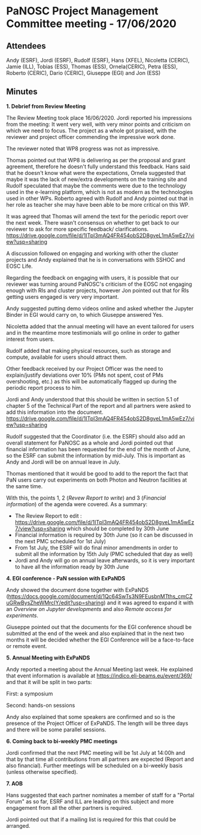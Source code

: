 ﻿PaNOSC Project Management Committee meeting - 17/06/2020
========================================================


Attendees
-------
Andy (ESRF), Jordi (ESRF), Rudolf (ESRF), Hans (XFEL), Nicoletta (CERIC), Jamie (ILL), Tobias (ESS), Thomas (ESS), Ornela(CERIC), Petra (ESS), Roberto (CERIC), Dario (CERIC), Giuseppe (EGI) and Jon (ESS)


Minutes
-------	

**1. Debrief from Review Meeting**

The Review Meeting took place 16/06/2020. Jordi reported his impressions from the meeting: It went very well, with very minor points and criticism on which we need to focus. The project as a whole got praised, with the reviewer and project officer commending the impressive work done.

The reviewer noted that WP8 progress was not as impressive. 

Thomas pointed out that WP8 is delivering as per the proposal and grant agreement, therefore he doesn't fully understand this feedback. Hans said that he doesn't know what were the expectations, Ornela suggested that maybe it was the lack of new/extra developments on the training site and Rudolf speculated that maybe the comments were due to the technology used in the e-learning platform, which is not as modern as the technologies used in other WPs. Roberto agreed with Rudolf and Andy pointed out that in her role as teacher she may have been able to be more critical on this WP.

It was agreed that Thomas will amend the text for the periodic report over the next week. There wasn't consensus on whether to get back to our reviewer to ask for more specific feedback/ clarifications. https://drive.google.com/file/d/1ITpI3mAQ4FR454obS2D8gveL1mA5wEz7/view?usp=sharing

A discussion followed on engaging and working with other the cluster projects and Andy explained that he is in conversations with SSHOC and EOSC Life.

Regarding the feedback on engaging with users, it is possible that our reviewer was turning around PaNOSC's criticism of the EOSC not engaging enough with RIs and cluster projects, however Jon pointed out that for RIs getting users engaged is very very important.

Andy suggested putting demo videos online and asked whether the Jupyter Binder in EGI would carry on, to which Giuseppe answered Yes. 

Nicoletta added that the annual meeting will have an event tailored for users and in the meantime more testimonials will go online in order to gather interest from users.

Rudolf added that making physical resources, such as storage and compute, available for users should attract them.

Other feedback received by our Project Officer was the need to explain/justify deviations over 10% (PMs not spent, cost of PMs overshooting, etc.) as this will be automatically flagged up during the periodic report process to him.

Jordi and Andy understood that this should be written in section 5.1 of chapter 5 of the Technical Part of the report and all partners were asked to add this information into the document. https://drive.google.com/file/d/1ITpI3mAQ4FR454obS2D8gveL1mA5wEz7/view?usp=sharing

Rudolf suggested that the Coordinator (i.e. the ESRF) should also add an overall statement for PaNOSC as a whole and Jordi pointed out that financial information has been requested for the end of the month of June, so the ESRF can submit the information by mid-July. This is important as Andy and Jordi will be on annual leave in July.

Thomas mentioned that it would be good to add to the report the fact that PaN users carry out experiments on both Photon and Neutron facilities at the same time.

With this, the points 1, 2 (*Revew Report to write*) and 3 (*Financial information*) of the agenda were covered. As a summary:
 * The Review Report to edit : https://drive.google.com/file/d/1ITpI3mAQ4FR454obS2D8gveL1mA5wEz7/view?usp=sharing which should be completed by 30th June
 * Financial information is required by 30th June (so it can be discussed in the next PMC scheduled for 1st July)
 * From 1st July, the ESRF will do final minor amendments in order to submit all the information by 15th July (PMC scheduled that day as well)
 * Jordi and Andy will go on annual leave afterwards, so it is very important to have all the information ready by 30th June

**4. EGI conference - PaN session with ExPaNDS**

Andy showed the document done together with ExPaNDS (https://docs.google.com/document/d/1Qc64SwTs3N9FEusbnMTths_cmCZuGRwBysZheWMrcIY/edit?usp=sharing) and it was agreed to expand it with an *Overview on Jupyter developments* and also *Remote access for experiments*.

Giuseppe pointed out that the documents for the EGI conference shoudl be submitted at the end of the week and also explained that in the next two months it will be decided whether the EGI Conference will be a face-to-face or remote event.

**5. Annual Meeting with ExPaNDS**

Andy reported a meeting about the Annual Meeting last week. He explained that event information is available at https://indico.eli-beams.eu/event/369/ and that it will be split in two parts:

 First: a symposium

 Second: hands-on sessions

Andy also explained that some speakers are confirmed and so is the presence of the Project Officer of ExPaNDS. The length will be three days and there will be some parallel sessions.

**6. Coming back to bi-weekly PMC meetings**

Jordi confirmed that the next PMC meeting will be 1st July at 14:00h and that by that time all contributions from all partners are expected (Report and also financial). Further meetings will be scheduled on a bi-weekly basis (unless otherwise specified).

**7. AOB**

Hans suggested that each partner nominates a member of staff for a "Portal Forum" as so far, ESRF and ILL are leading on this subject and more engagement from all the other partners is required.

Jordi pointed out that if a mailing list is required for this that could be arranged.
















